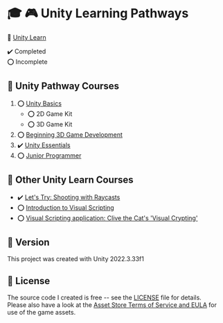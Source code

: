 # :mortar_board: :video_game: Unity Learning Pathways

:link: [Unity Learn](https://learn.unity.com/)

:heavy_check_mark: Completed  
:o: Incomplete

## :beginner: Unity Pathway Courses

1. :o: [Unity Basics](https://learn.unity.com/course/unity-basics)
	- :o: 2D Game Kit
	- :o: 3D Game Kit
2. :o: [Beginning 3D Game Development](https://learn.unity.com/course/beginning-3d-game-development)
3. :heavy_check_mark: [Unity Essentials](https://learn.unity.com/pathway/unity-essentials)
4. :o: [Junior Programmer](https://learn.unity.com/pathway/junior-programmer)

## :beginner: Other Unity Learn Courses

- :heavy_check_mark: [Let's Try: Shooting with Raycasts](https://learn.unity.com/tutorial/let-s-try-shooting-with-raycasts)
- :o: [Introduction to Visual Scripting](https://learn.unity.com/project/introduction-to-visual-scripting?uv=2021.1)
- :o: [Visual Scripting application: Clive the Cat's 'Visual Crypting'](https://learn.unity.com/project/visual-scripting-application-clive-the-cat-s-visual-crypting?uv=2022.3)

## :memo: Version

This project was created with Unity 2022.3.33f1

## :page_with_curl: License

The source code I created is free -- see the [LICENSE](UNLICENSE) file for details.  
Please also have a look at the [Asset Store Terms of Service and EULA](https://unity3d.com/legal/as_terms) for use of the game assets.
